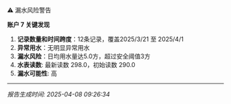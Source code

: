 ⚠️ 漏水风险警告

**账户 7 关键发现**
1. **记录数量和时间跨度**：12条记录，覆盖2025/3/21 至 2025/4/1
2. **异常用水**：无明显异常用水
3. **漏水风险**：日均用水量达5.0方，超过安全阈值3方
4. **水表读数**: 最新读数 298.0，初始读数 290.0
4. **漏水可能性**: 高

---
*报告生成时间: 2025-04-08 09:26:34*